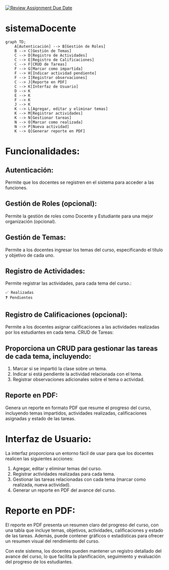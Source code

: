 [![Review Assignment Due Date](https://classroom.github.com/assets/deadline-readme-button-24ddc0f5d75046c5622901739e7c5dd533143b0c8e959d652212380cedb1ea36.svg)](https://classroom.github.com/a/YHXnZX8I)
# sistemaDocente

``` mermaid
graph TD;
    A[Autenticación] --> B[Gestión de Roles]
    B --> C[Gestión de Temas]
    C --> D[Registro de Actividades]
    C --> E[Registro de Calificaciones]
    C --> F[CRUD de Tareas]
    F --> G[Marcar como impartida]
    F --> H[Indicar actividad pendiente]
    F --> I[Registrar observaciones]
    C --> J[Reporte en PDF]
    C --> K[Interfaz de Usuario]
    D --> K
    E --> K
    F --> K
    J --> K
    K --> L[Agregar, editar y eliminar temas]
    K --> M[Registrar actividades]
    K --> N[Gestionar tareas]
    N --> O[Marcar como realizada]
    N --> P[Nueva actividad]
    K --> Q[Generar reporte en PDF]
  ```

# Funcionalidades:

## Autenticación:

Permite que los docentes se registren en el sistema para acceder a las funciones.

## Gestión de Roles (opcional):

Permite la gestión de roles como Docente y Estudiante para una mejor organización (opcional).

## Gestión de Temas:

Permite a los docentes ingresar los temas del curso, especificando el título y objetivo de cada uno.

## Registro de Actividades:

Permite registrar las actividades, para cada tema del curso.:

    ✅ Realizadas
    ❓ Pendientes

## Registro de Calificaciones (opcional):

Permite a los docentes asignar calificaciones a las actividades realizadas por los estudiantes en cada tema.
CRUD de Tareas:

## Proporciona un CRUD para gestionar las tareas de cada tema, incluyendo:

1.  Marcar si se impartió la clase sobre un tema.
2.  Indicar si está pendiente la actividad relacionada con el tema.
3.  Registrar observaciones adicionales sobre el tema o actividad.

## Reporte en PDF:

Genera un reporte en formato PDF que resume el progreso del curso, incluyendo temas impartidos, actividades realizadas, calificaciones asignadas y estado de las tareas.

# Interfaz de Usuario:

La interfaz proporciona un entorno fácil de usar para que los docentes realicen las siguientes acciones:

1.  Agregar, editar y eliminar temas del curso.
2.  Registrar actividades realizadas para cada tema.
3.  Gestionar las tareas relacionadas con cada tema (marcar como realizada, nueva actividad).
4.  Generar un reporte en PDF del avance del curso.

# Reporte en PDF:

El reporte en PDF presenta un resumen claro del progreso del curso, con una tabla que incluye temas, objetivos, actividades, calificaciones y estado de las tareas. Además, puede contener gráficos o estadísticas para ofrecer un resumen visual del rendimiento del curso.

Con este sistema, los docentes pueden mantener un registro detallado del avance del curso, lo que facilita la planificación, seguimiento y evaluación del progreso de los estudiantes.